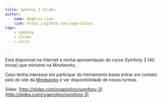 ```yaml
---
title: Symfony 3 Slides
author:
    name: Rogério Lino
    link: https://github.com/rogeriolino
tags:
    - symfony
    - slides
    - curso

---
```


Está disponível na Internet a minha apresentação do curso Symfony 3 (40 horas) que ministrei na Mindworks.

Caso tenha interesse em participar do treinamento basta entrar em contato pelo do site da [Mindworks](http://www.mindworks.com.br/) e ver disponibilidade de novas turmas.

Sides: [http://slides.com/rogeriolino/symfony-3](http://slides.com/rogeriolino/symfony-3)
